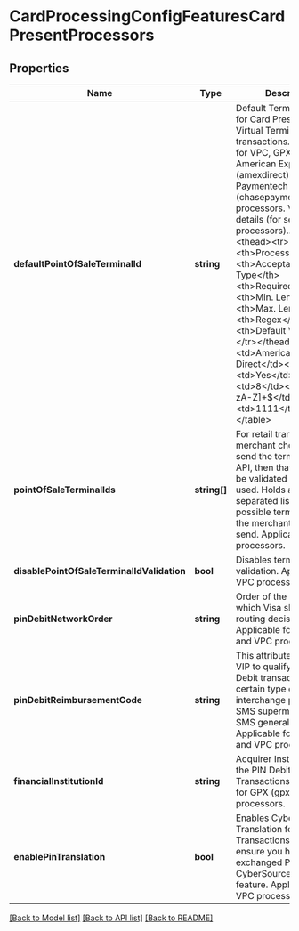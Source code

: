 # CardProcessingConfigFeaturesCardPresentProcessors

## Properties
Name | Type | Description | Notes
------------ | ------------- | ------------- | -------------
**defaultPointOfSaleTerminalId** | **string** | Default Terminal ID used for Card Present and Virtual Terminal transactions. Applicable for VPC, GPX (gpx), American Express Direct (amexdirect) and Chase Paymentech Salem (chasepaymentechsalem) processors.  Validation details (for selected processors)...  &lt;table&gt; &lt;thead&gt;&lt;tr&gt;&lt;th&gt;Processor&lt;/th&gt;&lt;th&gt;Acceptance Type&lt;/th&gt;&lt;th&gt;Required&lt;/th&gt;&lt;th&gt;Min. Length&lt;/th&gt;&lt;th&gt;Max. Length&lt;/th&gt;&lt;th&gt;Regex&lt;/th&gt;&lt;th&gt;Default Value&lt;/th&gt;&lt;/tr&gt;&lt;/thead&gt; &lt;tr&gt;&lt;td&gt;American Express Direct&lt;/td&gt;&lt;td&gt;cp&lt;/td&gt;&lt;td&gt;Yes&lt;/td&gt;&lt;td&gt;4&lt;/td&gt;&lt;td&gt;8&lt;/td&gt;&lt;td&gt;^[0-9a-zA-Z]+$&lt;/td&gt;&lt;td&gt;1111&lt;/td&gt;&lt;/tr&gt; &lt;/table&gt; | [optional] 
**pointOfSaleTerminalIds** | **string[]** | For retail transactions, if merchant chooses to send the terminal id in the API, then that value has to be validated before being used. Holds a comma separated list of all possible terminal ids that the merchant is likely to send. Applicable for VPC processors. | [optional] 
**disablePointOfSaleTerminalIdValidation** | **bool** | Disables terminal ID validation. Applicable for VPC processors. | [optional] 
**pinDebitNetworkOrder** | **string** | Order of the networks in which Visa should make routing decisions. Applicable for GPX (gpx) and VPC processors. | [optional] 
**pinDebitReimbursementCode** | **string** | This attribute requests VIP to qualify a given PIN Debit transaction for a certain type of interchange program. Y &#x3D; SMS supermarket, Z &#x3D; SMS general merchant. Applicable for GPX (gpx) and VPC processors. | [optional] 
**financialInstitutionId** | **string** | Acquirer Institution ID for the PIN Debit Transactions. Applicable for GPX (gpx) and VPC processors. | [optional] 
**enablePinTranslation** | **bool** | Enables CyberSource PIN Translation for Online PIN Transactions. Please ensure you have exchanged PIN keys with CyberSource to use this feature. Applicable for VPC processors. | [optional] 

[[Back to Model list]](../README.md#documentation-for-models) [[Back to API list]](../README.md#documentation-for-api-endpoints) [[Back to README]](../README.md)


